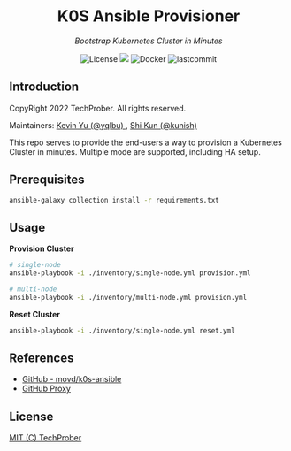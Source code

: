 <h1 align="center">K0S Ansible Provisioner</h1>
<p align="center">
    <em>Bootstrap Kubernetes Cluster in Minutes</em>
</p>

<p align="center">
    <img src="https://img.shields.io/github/license/TechProber/k0s-ansible-provisioner?color=critical" alt="License"/>
    <img src="https://hits.seeyoufarm.com/api/count/incr/badge.svg?url=https%3A%2F%2Fgithub.com%2FTechProber%2Fk0s-ansible-provisioner&count_bg=%237F3DC8&title_bg=%23555555&icon=kubernetes.svg&icon_color=%23E7E7E7&title=hits&edge_flat=false"/>
    <img src="https://custom-icon-badges.herokuapp.com/badge/kubernetes-v1.26.1+k0s.0-navy.svg?logo=kubernetes&logoColor=white" alt="Docker">
    <img src="https://custom-icon-badges.herokuapp.com/github/last-commit/TechProber/k0s-ansible-provisioner?logo=history&logoColor=white" alt="lastcommit"/>
</p>

## Introduction
CopyRight 2022 TechProber. All rights reserved.

Maintainers: [ Kevin Yu (@yqlbu) ](https://github.com/yqlbu), [ Shi Kun (@kunish) ](https://github.com/kunish)

This repo serves to provide the end-users a way to provision a Kubernetes Cluster in minutes. Multiple mode are supported, including HA setup.

## Prerequisites


```bash
ansible-galaxy collection install -r requirements.txt
```

## Usage

**Provision Cluster**

```bash
# single-node
ansible-playbook -i ./inventory/single-node.yml provision.yml

# multi-node
ansible-playbook -i ./inventory/multi-node.yml provision.yml
```

**Reset Cluster**

```bash
ansible-playbook -i ./inventory/single-node.yml reset.yml
```

## References

- [GitHub - movd/k0s-ansible](https://github.com/movd/k0s-ansible)
- [GitHub Proxy](https://ghproxy.com/)

## License

[MIT (C) TechProber](https://github.com/yqlbu/TechProber/k0s-ansible-provisioner/blob/master/LICENSE)
